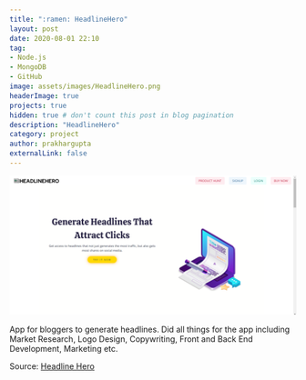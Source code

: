 ```yaml
---
title: ":ramen: HeadlineHero"
layout: post
date: 2020-08-01 22:10
tag:
- Node.js
- MongoDB
- GitHub
image: assets/images/HeadlineHero.png
headerImage: true
projects: true
hidden: true # don't count this post in blog pagination
description: "HeadlineHero"
category: project
author: prakhargupta
externalLink: false
---
```


![Screenshot](assets/images/HeadlineHero.png)

App for bloggers to generate headlines. Did all things for the app including Market Research, Logo Design, Copywriting, Front and Back End Development, Marketing etc.

Source: <a href="https://github.com/prakhar897/HeadLineHero"><i class="large github icon"></i>Headline Hero</a>
